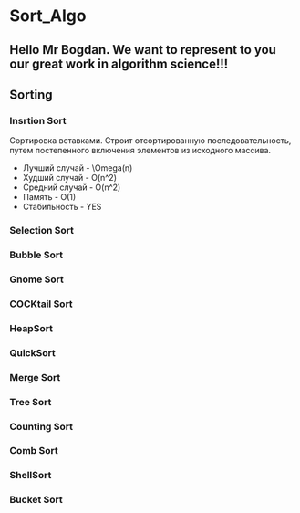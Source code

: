 # Sort_Algo

## Hello Mr Bogdan. We want to represent to you our great work in algorithm science!!!
## Sorting

### Insrtion Sort
Сортировка вставками. Строит отсортированную последовательность, путем постепенного включения элементов из исходного массива.

* Лучший случай - \Omega(n)
* Худший случай - O(n^2)
* Средний случай - O(n^2)
* Память - O(1)
* Стабильность - YES
### Selection Sort

### Bubble Sort

### Gnome Sort

### COCKtail Sort

### HeapSort

### QuickSort

### Merge Sort

### Tree Sort

### Counting Sort

### Comb Sort

### ShellSort

### Bucket Sort
